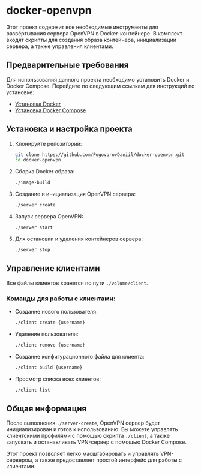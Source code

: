 # docker-openvpn

Этот проект содержит все необходимые инструменты для развёртывания сервера OpenVPN в Docker-контейнере. В комплект входят скрипты для создания образа контейнера, инициализации сервера, а также управления клиентами.

## Предварительные требования

Для использования данного проекта необходимо установить Docker и Docker Compose. Перейдите по следующим ссылкам для инструкций по установке:

- [Установка Docker](https://docs.docker.com/get-docker/)
- [Установка Docker Compose](https://docs.docker.com/compose/install/)

## Установка и настройка проекта

1. Клонируйте репозиторий:
   ```bash
   git clone https://github.com/PogovorovDaniil/docker-openvpn.git
   cd docker-openvpn
   ```

2. Сборка Docker образа:
   ```bash
   ./image-build
   ```

3. Создание и инициализация OpenVPN сервера:
   ```bash
   ./server create
   ```

4. Запуск сервера OpenVPN:
   ```bash
   ./server start
   ```

5. Для остановки и удаления контейнеров сервера:
   ```bash
   ./server stop
   ```

## Управление клиентами

Все файлы клиентов хранятся по пути `./volume/client`.

### Команды для работы с клиентами:

- Создание нового пользователя:
  ```bash
  ./client create {username}
  ```

- Удаление пользователя:
  ```bash
  ./client remove {username}
  ```

- Создание конфигурационного файла для клиента:
  ```bash
  ./client build {username}
  ```

- Просмотр списка всех клиентов:
  ```bash
  ./client list
  ```

## Общая информация

После выполнения `./server-create`, OpenVPN сервер будет инициализирован и готов к использованию. Вы можете управлять клиентскими профилями с помощью скрипта `./client`, а также запускать и останавливать VPN-сервер с помощью Docker Compose.

Этот проект позволяет легко масштабировать и управлять VPN-сервером, а также предоставляет простой интерфейс для работы с клиентами.
